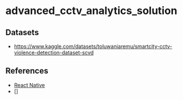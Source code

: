 # advanced_cctv_analytics_solution
## Datasets
- https://www.kaggle.com/datasets/toluwaniaremu/smartcity-cctv-violence-detection-dataset-scvd
## References
- [React Native](https://reactnative.dev/)
- []
